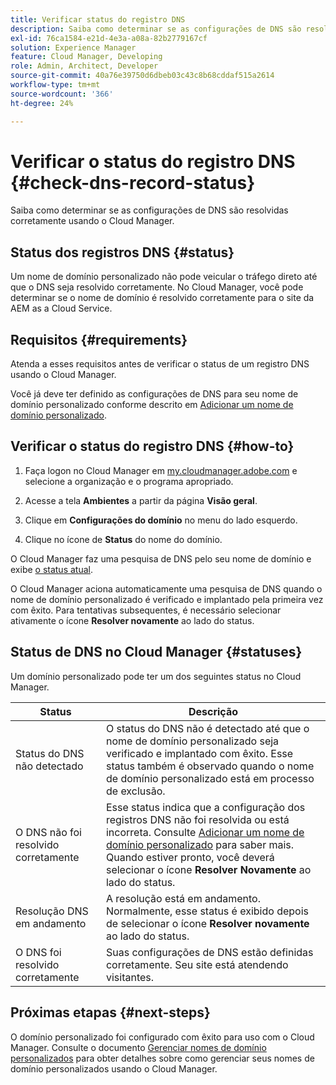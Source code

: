 ```yaml
---
title: Verificar status do registro DNS
description: Saiba como determinar se as configurações de DNS são resolvidas corretamente usando o Cloud Manager.
exl-id: 76ca1584-e21d-4e3a-a08a-82b2779167cf
solution: Experience Manager
feature: Cloud Manager, Developing
role: Admin, Architect, Developer
source-git-commit: 40a76e39750d6dbeb03c43c8b68cddaf515a2614
workflow-type: tm+mt
source-wordcount: '366'
ht-degree: 24%

---
```



# Verificar o status do registro DNS {#check-dns-record-status}

Saiba como determinar se as configurações de DNS são resolvidas corretamente usando o Cloud Manager.

## Status dos registros DNS {#status}

Um nome de domínio personalizado não pode veicular o tráfego direto até que o DNS seja resolvido corretamente. No Cloud Manager, você pode determinar se o nome de domínio é resolvido corretamente para o site da AEM as a Cloud Service.

## Requisitos {#requirements}

Atenda a esses requisitos antes de verificar o status de um registro DNS usando o Cloud Manager.

Você já deve ter definido as configurações de DNS para seu nome de domínio personalizado conforme descrito em [Adicionar um nome de domínio personalizado](/help/implementing/cloud-manager/custom-domain-names/add-custom-domain-name.md).

## Verificar o status do registro DNS {#how-to}

1. Faça logon no Cloud Manager em [my.cloudmanager.adobe.com](https://my.cloudmanager.adobe.com/) e selecione a organização e o programa apropriado.

1. Acesse a tela **Ambientes** a partir da página **Visão geral**.

1. Clique em **Configurações do domínio** no menu do lado esquerdo.

1. Clique no ícone de **Status** do nome do domínio.

O Cloud Manager faz uma pesquisa de DNS pelo seu nome de domínio e exibe [o status atual](#statuses).

O Cloud Manager aciona automaticamente uma pesquisa de DNS quando o nome de domínio personalizado é verificado e implantado pela primeira vez com êxito. Para tentativas subsequentes, é necessário selecionar ativamente o ícone **Resolver novamente** ao lado do status.

## Status de DNS no Cloud Manager {#statuses}

Um domínio personalizado pode ter um dos seguintes status no Cloud Manager.

| Status | Descrição |
| --- | --- |
| Status do DNS não detectado | O status do DNS não é detectado até que o nome de domínio personalizado seja verificado e implantado com êxito. Esse status também é observado quando o nome de domínio personalizado está em processo de exclusão. |
| O DNS não foi resolvido corretamente | Esse status indica que a configuração dos registros DNS não foi resolvida ou está incorreta. Consulte [Adicionar um nome de domínio personalizado](/help/implementing/cloud-manager/custom-domain-names/add-custom-domain-name.md) para saber mais.<br>Quando estiver pronto, você deverá selecionar o ícone **Resolver Novamente** ao lado do status. |
| Resolução DNS em andamento | A resolução está em andamento. Normalmente, esse status é exibido depois de selecionar o ícone **Resolver novamente** ao lado do status. |
| O DNS foi resolvido corretamente | Suas configurações de DNS estão definidas corretamente. Seu site está atendendo visitantes. |

## Próximas etapas {#next-steps}

O domínio personalizado foi configurado com êxito para uso com o Cloud Manager. Consulte o documento [Gerenciar nomes de domínio personalizados](/help/implementing/cloud-manager/custom-domain-names/managing-custom-domain-names.md) para obter detalhes sobre como gerenciar seus nomes de domínio personalizados usando o Cloud Manager.
